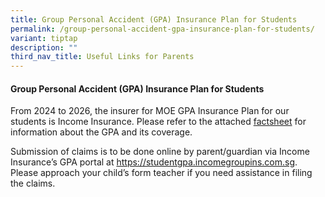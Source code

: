 ```yaml
---
title: Group Personal Accident (GPA) Insurance Plan for Students
permalink: /group-personal-accident-gpa-insurance-plan-for-students/
variant: tiptap
description: ""
third_nav_title: Useful Links for Parents
---
```

<h4>Group Personal Accident (GPA) Insurance Plan for Students</h4>
<p>From 2024 to 2026, the insurer for MOE GPA Insurance Plan for our students
is Income Insurance. Please refer to the attached <a href="/files/Forms/MOE_Student_Product_Fact_Sheet_2024.pdf" rel="noopener noreferrer nofollow" target="_blank">factsheet</a> for
information about the GPA and its coverage.</p>
<p>Submission of claims is to be done online by parent/guardian via Income
Insurance’s GPA portal at <a href="https://studentgpa.incomegroupins.com.sg" rel="noopener noreferrer nofollow" target="_blank">https://studentgpa.incomegroupins.com.sg</a>.
Please approach your child’s form teacher if you need assistance in filing
the claims.</p>